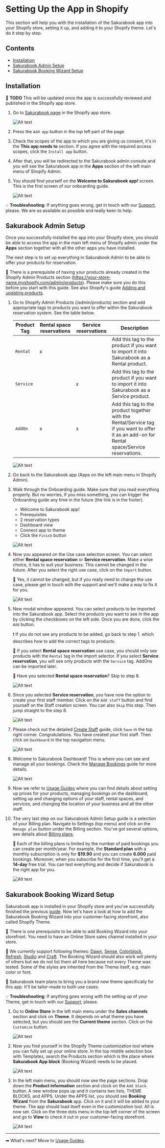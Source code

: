 # Setting Up the App in Shopify

This section will help you with the installation of the Sakurabook app into your Shopify store, setting it up, and adding it to your Shopify theme. Let's do it step by step.

## Contents

- [Installation](#installation)
- [Sakurabook Admin Setup](#sakurabook-admin-setup)
- [Sakurabook Booking Wizard Setup](#sakurabook-booking-wizard-setup)

## Installation

📌 **TODO** This will be updated once the app is successfully reviewed and published in the Shopify app store.

1. Go to [Sakurabook page](https://apps.shopify.com) in the Shopify app store.

   ![Alt text](../img/?raw=true "Sakurabook App Store")

2. Press the `Add app` button in the top left part of the page.

3. Check the scopes of the app to which you are giving us consent, it's in the **This app needs to** section. If you agree with the required access scopes, click the `Install app` button.

4. After that, you will be redirected to the Sakurabook admin console and you will see the Sakurabook app in the **Apps** section of the left main menu of Shopify Admin.

5. You should find yourself on the **Welcome to Sakurabook app!** screen. This is the first screen of our onboarding guide.

   ![Alt text](../img/?raw=true "Welcome to Sakurabook app!")

💡 **Troubleshooting**: If anything goes wrong, get in touch with our [Support](https://app.sakurabook.app/pages/support), please. We are as available as possible and really keen to help.

## Sakurabook Admin Setup

Once you successfully installed the app into your Shopify store, you should be able to access the app in the main left menu of Shopify admin under the **Apps** section together with all the other apps you have installed.

The next step is to set up everything in Sakurabook Admin to be able to offer your products for reservation.

📌 There is a prerequisite of having your products already created in the Shopify Admin Products section (https://your-store-name.myshopify.com/admin/products). Please make sure you do this before you start with this guide. See also Shopify's guide [Adding and updating products](https://help.shopify.com/en/manual/products/add-update-products).

1. Go to Shopify Admin Products (/admin/products) section and add appropriate tags to products you want to offer within the Sakurabook reservation system. See the table below.

   | Product Tag | Rental space reservations | Service reservations | Description                                                                                                                                  |
   | ----------- | ------------------------- | -------------------- | -------------------------------------------------------------------------------------------------------------------------------------------- |
   | `Rental`    | x                         |                      | Add this tag to the product if you want to import it into Sakurabook as a Rental product.                                                    |
   | `Service`   |                           | x                    | Add this tag to the product if you want to import it into Sakurabook as a Service product.                                                   |
   | `AddOn`     | x                         | x                    | Add this tag to the product together with the Rental/Service tag if you want to offer it as an add-on for Rental space/Service reservations. |

   ![Alt text](../img/Screenshot%202022-08-28%20at%2010.44.52.png?raw=true "Shopify Product Tags")

2. Go back to the Sakurabook app (Apps on the left main menu in Shopify Admin).

3. Walk through the Onboarding guide. Make sure that you read everything properly. But no worries, if you miss something, you can trigger the Onboarding guide any time in the future (the link is in the footer).

   - Welcome to Sakurabook app!
   - Prerequisites
   - 2 reservation types
   - Dashboard view
   - Connect app to theme
   - Click the `Finish` button

   ![Alt text](../img/?raw=true "Sakurabook Onboarding Finish")

4. Now you appeared on the Use case selection screen. You can select either **Rental space reservation** or **Service reservation**. Make a wise choice, it has to suit your business. This cannot be changed in the future. After you select the right use case, click on the `Import` button.

   📌 Yes, it cannot be changed, but if you really need to change the use case, please get in touch with the support and we'll make a way to fix it for you.

   ![Alt text](../img/Screenshot%202022-08-29%20at%2010.36.48.png?raw=true "Sakurabook Use Case Selection ")

5. New modal window appeared. You can select products to be imported into the Sakurabook app. Select the products you want to see in the app by clicking the checkboxes on the left side. Once you are done, click the `Add` button.

   ❗️ If you do not see any products to be added, go back to step 1. which describes how to add the correct tags to products.

   📌 If you select **Rental space reservation** use case, you should only see products with the `Rental` tag in the import selector. If you select **Service reservation**, you will see only products with the `Service` tag. AddOns can be imported later.

   📌 Have you selected **Rental space reservation**? Skip to step 8.

   ![Alt text](../img/Screenshot%202022-08-29%20at%2010.38.48.png?raw=true "Sakurabook Import Products")

6. Since you selected **Service reservation**, you have now the option to create your first staff member. Click on the `Add staff` button and find yourself on the Staff creation screen. You can also `Skip` this step. Then jump straight to the step 8.

   ![Alt text](../img/Screenshot%202022-08-29%20at%2010.40.48.png?raw=true "Sakurabook Add Staff")

7. Please check out the detailed [Create Staff](./create-staff.md) guide, click `Save` in the top right corner. Congratulations. You have created your first staff. Then click on `Dashboard` in the top navigation menu.

   ![Alt text](../img/Screenshot%202022-08-28%20at%2010.56.35.png?raw=true "Sakurabook Edit Staff")

8. Welcome to Sakurabook Dashboard! This is where you can see and manage all your bookings. Check the [Manage Bookings](./manage-bookings.md) guide for more details.

   ![Alt text](../img/Screenshot%202022-08-28%20at%2010.51.06.png?raw=true "Sakurabook Dashboard")

9. Now we refer to [Usage Guides](usage-guides.md) where you can find details about setting up prices for your products, managing bookings on the dashboard, setting up and changing options of your staff, rental spaces, and services, and changing the location of your business and all the other staff.

10. The very last step on our Sakurabook Admin Setup guide is a selection of your Billing plan. Navigate to Settings (top menu) and click on the `Manage plan` button under the Billing section. You've got several options, see details about [Billing plans](billing-plans.md).

    📌 Each of the billing plans is limited by the number of paid bookings you can create per month/year. For example, the **Standard plan** with a monthly subscription is only for **$19.90** and you can create **6.000** paid bookings. Moreover, when you subscribe for the first time, you'll get a **14-day** free trial. You can test everything and decide if Sakurabook is the right app for you.

    ![Alt text](../img/?raw=true "Sakurabook Billing")

## Sakurabook Booking Wizard Setup

Sakurabook app is installed in your Shopify store and you've successfully finished the previous [guide](#sakurabook-admin-setup). Now let's have a look at how to add the Sakurabook Booking Wizard into your customer-facing storefront, also called Shopify Theme.

📌 There is one prerequisite to be able to add Booking Wizard into your storefront. You need to have an Online Store sales channel installed in your store.

📌 We currently support following themes: [Dawn](https://themes.shopify.com/themes/dawn/styles/default), [Sense](https://themes.shopify.com/themes/sense/styles/default), [Colorblock](https://themes.shopify.com/themes/colorblock/styles/default), [Refresh](https://themes.shopify.com/themes/refresh/styles/default), [Studio](https://themes.shopify.com/themes/studio/styles/default) and [Craft](https://themes.shopify.com/themes/craft/styles/default). The Booking Wizard should also work will plenty of others but we do not list them all here because not every Theme was tested. Some of the styles are inherited from the Theme itself, e.g. main color or font.

📌 Sakurabook team plans to bring you a brand new theme specifically for this app. It'll be tailor-made to both use cases.

💡 **Troubleshooting**: If anything goes wrong with the setting up of your Theme, get in touch with our [Support](app.https://sakurabook.app/pages/support), please.

1. Go to **Online Store** in the left main menu under the **Sales channels** section and click on **Theme**. It depends on what theme you have selected, but you should see the **Current theme** section. Click on the `Customize` button.

   ![Alt text](../img/Screenshot%202022-08-28%20at%2010.36.48.png?raw=true "Shopify Theme Customize")

2. Now you find yourself in the Shopify Theme customization tool where you can fully set up your online store. In the top middle selection box with Templates, search the Products section which is the place where **Sakurabook App block** (Booking Wizard) needs to be placed.

   ![Alt text](../img/Screenshot%202022-08-28%20at%2010.37.12.png?raw=true "Shopify Theme Products")

3. In the left main menu, you should now see the page sections. Drop down the **Product information** section and clock on the `Add block` button. A new window pops up and it contains two lists, THEME BLOCKS, and APPS. Under the APPS list, you should see **Booking Wizard** from the **Sakurabook** app. Click on it and it will be added to your theme. The app should load itself even in the customization tool. All is now set. Click on the three dots menu in the top left corner of the screen and go to **View** to check it out in your customer-facing storefront.

   ![Alt text](../img/Screenshot%202022-08-28%20at%2010.37.30.png?raw=true "Shopify Theme Sakurabook App Block")

---

➡ What's next? Move to [Usage Guides](./usage-guides.md).
